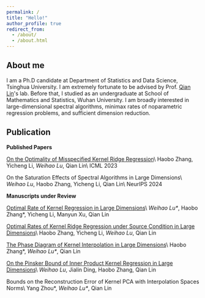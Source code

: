 ```yaml
---
permalink: /
title: "Hello!"
author_profile: true
redirect_from: 
  - /about/
  - /about.html
---
```


About me
------
I am a Ph.D candidate at Department of Statistics and Data Science, Tsinghua University.
I am extremely fortunate to be advised by Prof. [Qian Lin](https://sites.google.com/site/qianlincd/)'s lab. 
Before that, I studied as an undergraduate at School of Mathematics and Statistics, Wuhan University. 
I am broadly interested in large-dimensional spectral algorithms, minimax rates of noparametric regression problems, and sufficient dimension reduction.

Publication
------

**Published Papers**

[On the Optimality of Misspecified Kernel Ridge Regression](https://proceedings.mlr.press/v202/zhang23x.html)\\
Haobo Zhang, Yicheng Li, *Weihao Lu*, Qian Lin\\
ICML 2023

On the Saturation Effects of Spectral Algorithms in Large Dimensions\\
*Weihao Lu*, Haobo Zhang, Yicheng Li, Qian Lin\\
NeurIPS 2024

**Manuscripts under Review**

[Optimal Rate of Kernel Regression in Large Dimensions](https://arxiv.org/abs/2309.04268)\\
*Weihao Lu\**, Haobo Zhang\*, Yicheng Li, Manyun Xu, Qian Lin

[Optimal Rates of Kernel Ridge Regression under Source Condition in Large Dimensions](https://arxiv.org/abs/2401.01270)\\
Haobo Zhang, Yicheng Li, *Weihao Lu*, Qian Lin

[The Phase Diagram of Kernel Interpolation in Large Dimensions](https://arxiv.org/abs/2404.12597)\\
Haobo Zhang\*, *Weihao Lu\**, Qian Lin

[On the Pinsker Bound of Inner Product Kernel Regression in Large Dimensions](https://arxiv.org/abs/2409.00915)\\
*Weihao Lu*, Jialin Ding, Haobo Zhang, Qian Lin

Bounds on the Reconstruction Error of Kernel PCA with Interpolation Spaces Norms\\
Yang Zhou\*, *Weihao Lu\**, Qian Lin
